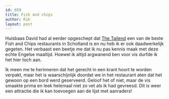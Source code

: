 ```yaml
---
id: 659
title: Fish and chips
author: Rik
layout: post
---
```

Huisbaas David had al eerder opgeschept dat [The Tailend][1] een van de beste Fish and Chips restaurants in Schotland is en nu heb ik er ook daadwerkelijk gegeten. Het verbaast een beetje me dat ik nu pas kennis maak met deze echte Engelse maaltijd. Hoewel ik altijd argwanend ben voor vis durfde ik het hier toch aan.

Ik meen me te herinneren dat het gerecht in een krant hoort te worden verpakt, maar het is waarschijnlijk doordat we in het restaurant aten dat het gewoon op een bord werd geserveerd. Geloof het of niet, maar de vis smaakte prima en leek helemaal niet zo vet als ik had gevreesd. Dit is weer een attractie die ik kan toevoegen aan de lijst met aanraders!

 [1]: http://www.standrewsfishandchips.com/